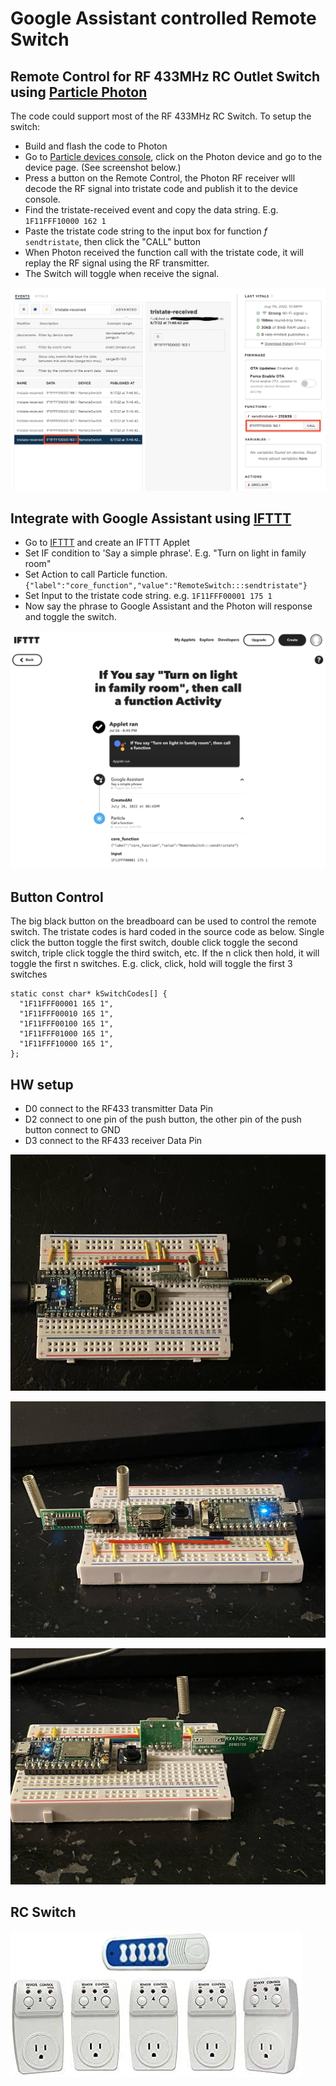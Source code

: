 # Google Assistant controlled Remote Switch

## Remote Control for RF 433MHz RC Outlet Switch using [Particle Photon](https://docs.particle.io/photon/)

The code could support most of the RF 433MHz RC Switch. To setup the switch:

* Build and flash the code to Photon
* Go to [Particle devices console](https://console.particle.io/devices), click on the Photon device and go to the device page. (See screenshot below.)
* Press a button on the Remote Control, the Photon RF receiver wlll decode the RF signal into tristate code and publish it to the device console.
* Find the tristate-received event and copy the data string. E.g. `1F11FFF10000 162 1`
* Paste the tristate code string to the input box for function *f* `sendtristate`, then click the "CALL" button
* When Photon received the function call with the tristate code, it will replay the RF signal using the RF transmitter.
* The Switch will toggle when receive the signal.

![Particle Device Console](Particle_Console.png)

## Integrate with Google Assistant using [IFTTT](https://ifttt.com/)

* Go to [IFTTT](https://ifttt.com/) and create an IFTTT Applet
* Set IF condition to 'Say a simple phrase'. E.g. "Turn on light in family room"
* Set Action to call Particle function. `{"label":"core_function","value":"RemoteSwitch:::sendtristate"}`
* Set Input to the tristate code string. e.g. `1F11FFF00001 175 1`
* Now say the phrase to Google Assistant and the Photon will response and toggle the switch.

![IFTTT Applet](IFTTT_Google_Assistant_Integration.png)

## Button Control

The big black button on the breadboard can be used to control the remote switch. 
The tristate codes is hard coded in the source code as below. Single click the button toggle the first switch,
double click toggle the second switch, triple click toggle the third switch, etc.
If the n click then hold, it will toggle the first n switches.
E.g. click, click, hold will toggle the first 3 switches
```
static const char* kSwitchCodes[] {
  "1F11FFF00001 165 1",
  "1F11FFF00010 165 1",
  "1F11FFF00100 165 1",
  "1F11FFF01000 165 1",
  "1F11FFF10000 165 1",
};
```

## HW setup

* D0 connect to the RF433 transmitter Data Pin
* D2 connect to one pin of the push button, the other pin of the push button connect to GND
* D3 connect to the RF433 receiver Data Pin


![Circuit Top](Circuit_Top.png)

![Circuit Front](Circuit_Front.png)

![Circuit Back](Circuit_Back.png)

## RC Switch

[![RF RC Switch](RC_Switch.jpg)](https://www.amazon.com/dp/B0065PASNI/ref=pe_309540_26725410_item)
